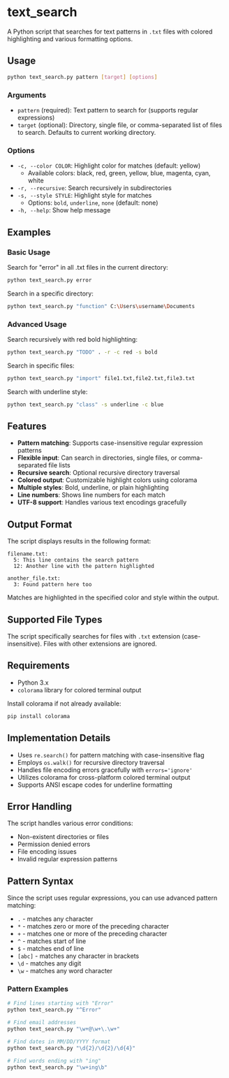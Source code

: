# text_search

A Python script that searches for text patterns in `.txt` files with colored highlighting and various formatting options.

## Usage

```bash
python text_search.py pattern [target] [options]
```

### Arguments

- `pattern` (required): Text pattern to search for (supports regular expressions)
- `target` (optional): Directory, single file, or comma-separated list of files to search. Defaults to current working directory.

### Options

- `-c, --color COLOR`: Highlight color for matches (default: yellow)
  - Available colors: black, red, green, yellow, blue, magenta, cyan, white
- `-r, --recursive`: Search recursively in subdirectories
- `-s, --style STYLE`: Highlight style for matches
  - Options: `bold`, `underline`, `none` (default: none)
- `-h, --help`: Show help message

## Examples

### Basic Usage

Search for "error" in all .txt files in the current directory:

```bash
python text_search.py error
```

Search in a specific directory:

```bash
python text_search.py "function" C:\Users\username\Documents
```

### Advanced Usage

Search recursively with red bold highlighting:

```bash
python text_search.py "TODO" . -r -c red -s bold
```

Search in specific files:

```bash
python text_search.py "import" file1.txt,file2.txt,file3.txt
```

Search with underline style:

```bash
python text_search.py "class" -s underline -c blue
```

## Features

- **Pattern matching**: Supports case-insensitive regular expression patterns
- **Flexible input**: Can search in directories, single files, or comma-separated file lists
- **Recursive search**: Optional recursive directory traversal
- **Colored output**: Customizable highlight colors using colorama
- **Multiple styles**: Bold, underline, or plain highlighting
- **Line numbers**: Shows line numbers for each match
- **UTF-8 support**: Handles various text encodings gracefully

## Output Format

The script displays results in the following format:

```text
filename.txt:
  5: This line contains the search pattern
  12: Another line with the pattern highlighted
  
another_file.txt:
  3: Found pattern here too
```

Matches are highlighted in the specified color and style within the output.

## Supported File Types

The script specifically searches for files with `.txt` extension (case-insensitive). Files with other extensions are ignored.

## Requirements

- Python 3.x
- `colorama` library for colored terminal output

Install colorama if not already available:

```bash
pip install colorama
```

## Implementation Details

- Uses `re.search()` for pattern matching with case-insensitive flag
- Employs `os.walk()` for recursive directory traversal
- Handles file encoding errors gracefully with `errors='ignore'`
- Utilizes colorama for cross-platform colored terminal output
- Supports ANSI escape codes for underline formatting

## Error Handling

The script handles various error conditions:

- Non-existent directories or files
- Permission denied errors
- File encoding issues
- Invalid regular expression patterns

## Pattern Syntax

Since the script uses regular expressions, you can use advanced pattern matching:

- `.` - matches any character
- `*` - matches zero or more of the preceding character
- `+` - matches one or more of the preceding character
- `^` - matches start of line
- `$` - matches end of line
- `[abc]` - matches any character in brackets
- `\d` - matches any digit
- `\w` - matches any word character

### Pattern Examples

```bash
# Find lines starting with "Error"
python text_search.py "^Error"

# Find email addresses
python text_search.py "\w+@\w+\.\w+"

# Find dates in MM/DD/YYYY format
python text_search.py "\d{2}/\d{2}/\d{4}"

# Find words ending with "ing"
python text_search.py "\w+ing\b"
```
